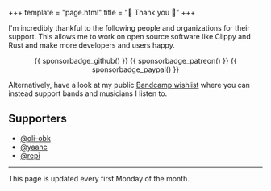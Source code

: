 +++
template = "page.html"
title = "🎉 Thank you 🎉"
+++

I'm incredibly thankful to the following people and organizations for their support. This allows me to work on open source software like Clippy and Rust and make more developers and users happy.

<div style="text-align:center">
{{ sponsorbadge_github() }} {{ sponsorbadge_patreon() }} {{ sponsorbadge_paypal() }}
</div>

Alternatively, have a look at my public [Bandcamp wishlist] where you can
instead support bands and musicians I listen to.

## Supporters

* [@oli-obk](https://github.com/oli-obk)
* [@yaahc](https://github.com/yaahc)
* [@repi](https://github.com/repi)

<!---
Everyone below 50€/mo

## Bronze sponsors
## Silver sponsors
## Gold sponsors
-->
-----

This page is updated every first Monday of the month.

[Bandcamp wishlist]: https://bandcamp.com/philhansch/wishlist
